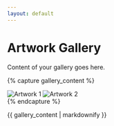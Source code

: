 ```yaml
---
layout: default
---
```


# Artwork Gallery

Content of your gallery goes here.

{% capture gallery_content %}
<div class="gallery">
    <img src="/assets/images/artwork1.jpg" alt="Artwork 1">
    <img src="/assets/images/artwork2.jpg" alt="Artwork 2">
    <!-- Add more images as needed -->
</div>
{% endcapture %}

{{ gallery_content | markdownify }}
